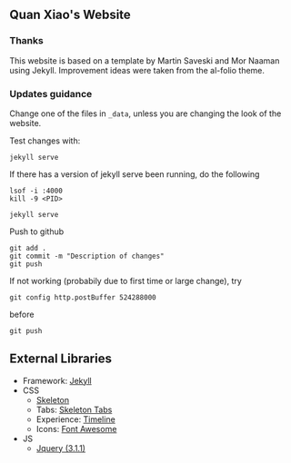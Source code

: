 ## Quan Xiao's Website

### Thanks
This website is based on a template by Martin Saveski and Mor Naaman using Jekyll. Improvement ideas were taken from the al-folio theme.

### Updates guidance
Change one of the files in `_data`, unless you are changing the look of the website.

Test changes with:
```
jekyll serve
```

If there has a version of jekyll serve been running, do the following
```
lsof -i :4000
kill -9 <PID>

jekyll serve
```

Push to github
```
git add .
git commit -m "Description of changes"
git push
```


If not working (probabily due to first time or large change), try
```
git config http.postBuffer 524288000
```
before
```
git push
```


## External Libraries
- Framework: [Jekyll](http://jekyllrb.com/)
- CSS
  - [Skeleton](getskeleton.com)
  - Tabs: [Skeleton Tabs](https://github.com/nathancahill/skeleton-tabs)
  - Experience: [Timeline](https://codepen.io/NilsWe/pen/FemfK)
  - Icons: [Font Awesome](http://fontawesome.io/)
- JS
  - [Jquery (3.1.1)](https://jquery.com/)
